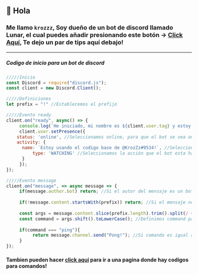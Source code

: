 ## 👋 Hola
### Me llamo `krozzz`, Soy dueño de un bot de discord llamado **Lunar**, el cual puedes añadir presionando este botón -> **[Click Aquí](https://dsc.gg/lunarbot)**, Te dejo un par de tips aquí debajo!
---
##### Codigo de inicio para un bot de discord
```js
/////Inicio
const Discord = require("discord.js");
const client = new Discord.Client();

/////Definiciones
let prefix = "!" //Establecemos el prefijo

/////Evento ready
client.on("ready", async() => {
     console.log(`He iniciado, mi nombre es ${client.user.tag} y estoy en ${client.guild.cache.size} servidores!`) //Enviaremos un mensaje a nuestra consola
     client.user.setPresence({
	status: 'online', //Seleccionamos online, para que el bot se vea online, puedes elejir, "online"/"idle"/"dnd"
	activity: {
	  name: `Estoy usando el codigo base de @KrozZz#9534!`, //Seleccionamos un estado para nuestro bot, pueden cambiar esto!
          type: 'WATCHING' //Seleccionamos la acción que el bot esta haciendo, en este caso es WATCHING(Viendo), pueden elejir, "PLAYING"/"WATCHING"/"STREAMING", en español: Jugando, Viendo, Stremeando
	  }
     });
});

/////Evento message
client.on("message", => async message => {
     if(message.author.bot) return; //Si el autor del mensaje es un bot, no funcionara ningun comando
     
     if(!message.content.startsWith(prefix)) return; //Si el mensaje no inicia con el prefijo, no funcionara ningun comando
    
     const args = message.content.slice(prefix.length).trim().split(/ +/g); //Definimos args, para que solo funcione si el principio del mensaje es el prefix y el comando
     const command = args.shift().toLowerCase(); //Definimos command para evitar poner **if(!message.content.startsWith(prefix + "comando"))**
     
     if(command === "ping"){
          return message.channel.send("Pong!"); //Si comando es igual a ping, retorna pong
     }
});
```
#### Tambien pueden hacer [click aquí](https://portalmybot.com/codes) para ir a una pagina donde hay codigos para comandos!
